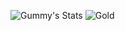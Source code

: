![Gummy's Stats](https://github-readme-stats.vercel.app/api?username=mr0gummy&count_private=true&show_icons=true&include_all_commits=true&theme=transparent)
![Gold](https://cdn.discordapp.com/attachments/733814666207166505/1217825098673815582/gold.gif?ex=66056f01&is=65f2fa01&hm=10987789f818cf6c1637bf3cef86f8973feaaf716b273b881faef242fb675375&)

<!---
MR0Gummy/MR0Gummy is a ✨ special ✨ repository because its `README.md` (this file) appears on your GitHub profile.
You can click the Preview link to take a look at your changes.
--->
